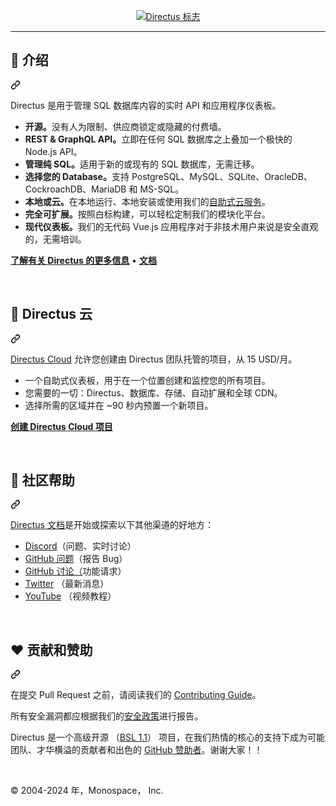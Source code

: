 <div class="Box-sc-g0xbh4-0 QkQOb js-snippet-clipboard-copy-unpositioned" data-hpc="true"><article class="markdown-body entry-content container-lg" itemprop="text"><p align="center" dir="auto"><a target="_blank" rel="noopener noreferrer nofollow" href="https://user-images.githubusercontent.com/522079/158864859-0fbeae62-9d7a-4619-b35e-f8fa5f68e0c8.png"><img alt="Directus 标志" src="https://user-images.githubusercontent.com/522079/158864859-0fbeae62-9d7a-4619-b35e-f8fa5f68e0c8.png" style="max-width: 100%;" _mstalt="203177" _msthash="331"></a></p>
<hr>
<div class="markdown-heading" dir="auto"><h2 tabindex="-1" class="heading-element" dir="auto" _msttexthash="17479696" _msthash="332">🐰 介绍</h2><a id="user-content--introduction" class="anchor" aria-label="永久链接： 🐰 简介" href="#-introduction" _mstaria-label="25981176" _msthash="333"><svg class="octicon octicon-link" viewBox="0 0 16 16" version="1.1" width="16" height="16" aria-hidden="true"><path d="m7.775 3.275 1.25-1.25a3.5 3.5 0 1 1 4.95 4.95l-2.5 2.5a3.5 3.5 0 0 1-4.95 0 .751.751 0 0 1 .018-1.042.751.751 0 0 1 1.042-.018 1.998 1.998 0 0 0 2.83 0l2.5-2.5a2.002 2.002 0 0 0-2.83-2.83l-1.25 1.25a.751.751 0 0 1-1.042-.018.751.751 0 0 1-.018-1.042Zm-4.69 9.64a1.998 1.998 0 0 0 2.83 0l1.25-1.25a.751.751 0 0 1 1.042.018.751.751 0 0 1 .018 1.042l-1.25 1.25a3.5 3.5 0 1 1-4.95-4.95l2.5-2.5a3.5 3.5 0 0 1 4.95 0 .751.751 0 0 1-.018 1.042.751.751 0 0 1-1.042.018 1.998 1.998 0 0 0-2.83 0l-2.5 2.5a1.998 1.998 0 0 0 0 2.83Z"></path></svg></a></div>
<p dir="auto" _msttexthash="210573064" _msthash="334">Directus 是用于管理 SQL 数据库内容的实时 API 和应用程序仪表板。</p>
<ul dir="auto">
<li _msttexthash="137709819" _msthash="335"><strong _istranslated="1">开源。</strong>没有人为限制、供应商锁定或隐藏的付费墙。</li>
<li _msttexthash="183167764" _msthash="336"><strong _istranslated="1">REST &amp; GraphQL API。</strong>立即在任何 SQL 数据库之上叠加一个极快的 Node.js API。</li>
<li _msttexthash="182350350" _msthash="337"><strong _istranslated="1">管理纯 SQL。</strong>适用于新的或现有的 SQL 数据库，无需迁移。</li>
<li _msttexthash="104107107" _msthash="338"><strong _istranslated="1">选择您的 Database。</strong>支持 PostgreSQL、MySQL、SQLite、OracleDB、CockroachDB、MariaDB 和 MS-SQL。</li>
<li _msttexthash="179960885" _msthash="339"><strong _istranslated="1">本地或云。</strong>在本地运行、本地安装或使用我们的<a href="https://directus.io/pricing" rel="nofollow" _istranslated="1">自助式云服务</a>。</li>
<li _msttexthash="186629924" _msthash="340"><strong _istranslated="1">完全可扩展。</strong>按照白标构建，可以轻松定制我们的模块化平台。</li>
<li _msttexthash="402443444" _msthash="341"><strong _istranslated="1">现代仪表板。</strong>我们的无代码 Vue.js 应用程序对于非技术用户来说是安全直观的，无需培训。</li>
</ul>
<p dir="auto" _msttexthash="65306527" _msthash="342"><strong _istranslated="1"><a href="https://directus.io" rel="nofollow" _istranslated="1">了解有关 Directus 的更多信息</a></strong> • <strong _istranslated="1"><a href="https://docs.directus.io" rel="nofollow" _istranslated="1">文档</a></strong></p>
<br>
<div class="markdown-heading" dir="auto"><h2 tabindex="-1" class="heading-element" dir="auto" _msttexthash="15544542" _msthash="343">🚀 Directus 云</h2><a id="user-content--directus-cloud" class="anchor" aria-label="永久链接： 🚀 Directus Cloud" href="#-directus-cloud" _mstaria-label="26146640" _msthash="344"><svg class="octicon octicon-link" viewBox="0 0 16 16" version="1.1" width="16" height="16" aria-hidden="true"><path d="m7.775 3.275 1.25-1.25a3.5 3.5 0 1 1 4.95 4.95l-2.5 2.5a3.5 3.5 0 0 1-4.95 0 .751.751 0 0 1 .018-1.042.751.751 0 0 1 1.042-.018 1.998 1.998 0 0 0 2.83 0l2.5-2.5a2.002 2.002 0 0 0-2.83-2.83l-1.25 1.25a.751.751 0 0 1-1.042-.018.751.751 0 0 1-.018-1.042Zm-4.69 9.64a1.998 1.998 0 0 0 2.83 0l1.25-1.25a.751.751 0 0 1 1.042.018.751.751 0 0 1 .018 1.042l-1.25 1.25a3.5 3.5 0 1 1-4.95-4.95l2.5-2.5a3.5 3.5 0 0 1 4.95 0 .751.751 0 0 1-.018 1.042.751.751 0 0 1-1.042.018 1.998 1.998 0 0 0-2.83 0l-2.5 2.5a1.998 1.998 0 0 0 0 2.83Z"></path></svg></a></div>
<p dir="auto" _msttexthash="222187940" _msthash="345"><a href="https://directus.io/pricing" rel="nofollow" _istranslated="1">Directus Cloud</a> 允许您创建由 Directus 团队托管的项目，从
15 USD/月。</p>
<ul dir="auto">
<li _msttexthash="197293291" _msthash="346">一个自助式仪表板，用于在一个位置创建和监控您的所有项目。</li>
<li _msttexthash="164857550" _msthash="347">您需要的一切：Directus、数据库、存储、自动扩展和全球 CDN。</li>
<li _msttexthash="116367901" _msthash="348">选择所需的区域并在 ~90 秒内预置一个新项目。</li>
</ul>
<p dir="auto"><strong><a href="https://directus.cloud" rel="nofollow" _msttexthash="24971635" _msthash="349">创建 Directus Cloud 项目</a></strong></p>
<br>
<div class="markdown-heading" dir="auto"><h2 tabindex="-1" class="heading-element" dir="auto" _msttexthash="24073634" _msthash="350">🤔 社区帮助</h2><a id="user-content--community-help" class="anchor" aria-label="永久链接：🤔社区帮助" href="#-community-help" _mstaria-label="26067275" _msthash="351"><svg class="octicon octicon-link" viewBox="0 0 16 16" version="1.1" width="16" height="16" aria-hidden="true"><path d="m7.775 3.275 1.25-1.25a3.5 3.5 0 1 1 4.95 4.95l-2.5 2.5a3.5 3.5 0 0 1-4.95 0 .751.751 0 0 1 .018-1.042.751.751 0 0 1 1.042-.018 1.998 1.998 0 0 0 2.83 0l2.5-2.5a2.002 2.002 0 0 0-2.83-2.83l-1.25 1.25a.751.751 0 0 1-1.042-.018.751.751 0 0 1-.018-1.042Zm-4.69 9.64a1.998 1.998 0 0 0 2.83 0l1.25-1.25a.751.751 0 0 1 1.042.018.751.751 0 0 1 .018 1.042l-1.25 1.25a3.5 3.5 0 1 1-4.95-4.95l2.5-2.5a3.5 3.5 0 0 1 4.95 0 .751.751 0 0 1-.018 1.042.751.751 0 0 1-1.042.018 1.998 1.998 0 0 0-2.83 0l-2.5 2.5a1.998 1.998 0 0 0 0 2.83Z"></path></svg></a></div>
<p dir="auto" _msttexthash="167978928" _msthash="352"><a href="https://docs.directus.io" rel="nofollow" _istranslated="1">Directus 文档</a>是开始或探索以下其他渠道的好地方：</p>
<ul dir="auto">
<li _msttexthash="79970891" _msthash="353"><a href="https://directus.chat" rel="nofollow" _istranslated="1">Discord</a>（问题、实时讨论）</li>
<li _msttexthash="54316080" _msthash="354"><a href="https://github.com/directus/directus/issues" _istranslated="1">GitHub 问题</a>（报告 Bug）</li>
<li _msttexthash="69257721" _msthash="355"><a href="https://github.com/directus/directus/discussions" _istranslated="1">GitHub 讨论（</a>功能请求）</li>
<li _msttexthash="50637808" _msthash="356"><a href="https://twitter.com/directus" rel="nofollow" _istranslated="1">Twitter</a> （最新消息）</li>
<li _msttexthash="56148352" _msthash="357"><a href="https://www.youtube.com/c/DirectusVideos/featured" rel="nofollow" _istranslated="1">YouTube</a> （视频教程）</li>
</ul>
<br>
<div class="markdown-heading" dir="auto"><h2 tabindex="-1" class="heading-element" dir="auto" _msttexthash="28058914" _msthash="358">❤️ 贡献和赞助</h2><a id="user-content-️-contributing--sponsoring" class="anchor" aria-label="永久链接：❤️贡献和赞助" href="#️-contributing--sponsoring" _mstaria-label="18747001" _msthash="359"><svg class="octicon octicon-link" viewBox="0 0 16 16" version="1.1" width="16" height="16" aria-hidden="true"><path d="m7.775 3.275 1.25-1.25a3.5 3.5 0 1 1 4.95 4.95l-2.5 2.5a3.5 3.5 0 0 1-4.95 0 .751.751 0 0 1 .018-1.042.751.751 0 0 1 1.042-.018 1.998 1.998 0 0 0 2.83 0l2.5-2.5a2.002 2.002 0 0 0-2.83-2.83l-1.25 1.25a.751.751 0 0 1-1.042-.018.751.751 0 0 1-.018-1.042Zm-4.69 9.64a1.998 1.998 0 0 0 2.83 0l1.25-1.25a.751.751 0 0 1 1.042.018.751.751 0 0 1 .018 1.042l-1.25 1.25a3.5 3.5 0 1 1-4.95-4.95l2.5-2.5a3.5 3.5 0 0 1 4.95 0 .751.751 0 0 1-.018 1.042.751.751 0 0 1-1.042.018 1.998 1.998 0 0 0-2.83 0l-2.5 2.5a1.998 1.998 0 0 0 0 2.83Z"></path></svg></a></div>
<p dir="auto" _msttexthash="110050499" _msthash="360">在提交 Pull Request 之前，请阅读我们的 <a href="/directus/directus/blob/main/contributing.md" _istranslated="1">Contributing Guide</a>。</p>
<p dir="auto" _msttexthash="129900979" _msthash="361">所有安全漏洞都应根据我们的<a href="https://docs.directus.io/contributing/introduction/#reporting-security-vulnerabilities" rel="nofollow" _istranslated="1">安全政策</a>进行报告。</p>
<p dir="auto" _msttexthash="999991382" _msthash="362">Directus 是一个高级开源 （<a href="/directus/directus/blob/main/license" _istranslated="1">BSL 1.1</a>） 项目，在我们热情的核心的支持下成为可能
团队、才华横溢的贡献者和出色的 <a href="https://github.com/sponsors/directus" _istranslated="1">GitHub 赞助者</a>。谢谢大家！！</p>
<br>
<p dir="auto" _msttexthash="44881915" _msthash="363">© 2004-2024 年，Monospace， Inc.</p>
</article></div>
